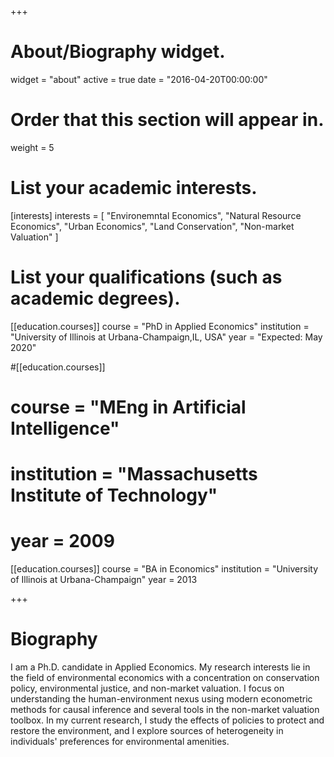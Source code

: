 +++
# About/Biography widget.
widget = "about"
active = true
date = "2016-04-20T00:00:00"

# Order that this section will appear in.
weight = 5

# List your academic interests.
[interests]
  interests = [
    "Environemntal Economics",
    "Natural Resource Economics",
    "Urban Economics",
    "Land Conservation",
    "Non-market Valuation"
  ]

# List your qualifications (such as academic degrees).
[[education.courses]]
  course = "PhD in Applied Economics" 
  institution = "University of Illinois at Urbana-Champaign,IL, USA" 
  year = "Expected: May 2020"

#[[education.courses]]
#  course = "MEng in Artificial Intelligence"
#  institution = "Massachusetts Institute of Technology"
#  year = 2009

[[education.courses]]
  course = "BA in Economics"
  institution = "University of Illinois at Urbana-Champaign"
  year = 2013
 
+++

# Biography
I am a Ph.D. candidate in Applied Economics. My research interests lie in the field of environmental economics with a concentration on conservation policy, environmental justice, and non-market valuation. I focus on understanding the human-environment nexus using modern econometric methods for causal inference and several tools in the non-market valuation toolbox. In my current research, I study the effects of policies to protect and restore the environment, and I explore sources of heterogeneity in individuals' preferences for environmental amenities. 

